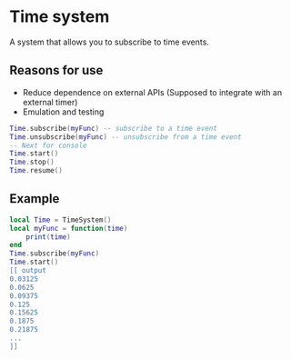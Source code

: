 # Time system
A system that allows you to subscribe to time events.
## Reasons for use
- Reduce dependence on external APIs (Supposed to integrate with an external timer)
- Emulation and testing
```lua
Time.subscribe(myFunc) -- subscribe to a time event
Time.unsubscribe(myFunc) -- unsubscribe from a time event
-- Next for console
Time.start()
Time.stop()
Time.resume()
```
## Example
```lua
local Time = TimeSystem()
local myFunc = function(time)
	print(time)
end
Time.subscribe(myFunc)
Time.start()
[[ output
0.03125  
0.0625   
0.09375  
0.125    
0.15625  
0.1875   
0.21875  
...
]]
```